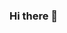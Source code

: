 ### Hi there 👋

<!--
**uglyeoin/uglyeoin** is a ✨ _special_ ✨ repository because its `README.md` (this file) appears on your GitHub profile.

Here are some ideas to get you started:

- 🔭 I’m currently working on ... my self.  But also my company, and trying to find time to add to @joomla where possible.
- 🌱 I’m currently learning ... new PHP and JavaScript.
- 👯 I’m looking to collaborate on ... Joomla! Projects.  But could do other things if they take my interest.
- 🤔 I’m looking for help with ... Being a better programmer.
- 💬 Ask me about ... Anything you want.  But probably ask me how much of an expert I am before you trust my answer.
- 📫 How to reach me: ... You can reach me via the website www.squareballoon.co.uk
- 😄 Pronouns: ... he/him but will answer to most things.
- ⚡ Fun fact: ... I'm Batman
-->
